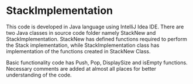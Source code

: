 # StackImplementation

This code is developed in Java language using IntelliJ Idea IDE. There are two Java classes in source code folder namely StackNew and 
StackImplementation. StackNew has defined functions required to perform the Stack implementation, while StackImplementation class has 
implementation of the functions created in StackNew Class. 

Basic functionality code has Push, Pop, DisplaySize and isEmpty functions. Necessary comments are added at almost all places for better
understanding of the code.
